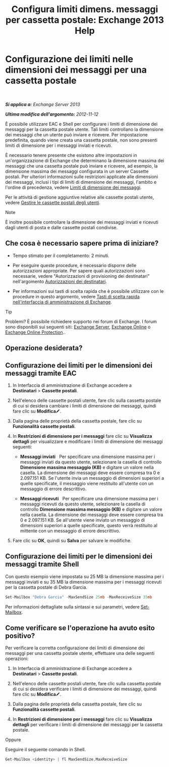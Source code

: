 ﻿---
title: 'Configura limiti dimens. messaggi per cassetta postale: Exchange 2013 Help'
TOCTitle: Configurazione dei limiti nelle dimensioni dei messaggi per una cassetta postale
ms:assetid: d1220685-14c0-4c4f-abb2-3920f3046212
ms:mtpsurl: https://technet.microsoft.com/it-it/library/Bb124708(v=EXCHG.150)
ms:contentKeyID: 50555684
ms.date: 01/04/2018
mtps_version: v=EXCHG.150
ms.translationtype: HT
---

# Configurazione dei limiti nelle dimensioni dei messaggi per una cassetta postale

 

_**Si applica a:** Exchange Server 2013_

_**Ultima modifica dell'argomento:** 2012-11-12_

È possibile utilizzare EAC e Shell per configurare i limiti di dimensione dei messaggi per la cassetta postale utente. Tali limiti controllano la dimensione dei messaggi che un utente può inviare e ricevere. Per impostazione predefinita, quando viene creata una cassetta postale, non sono presenti limiti di dimensione per i messaggi inviati e ricevuti.

È necessario tenere presente che esistono altre impostazioni in un'organizzazione di Exchange che determinano la dimensione massima dei messaggi che una cassetta postale può inviare e ricevere, ad esempio, la dimensione massima dei messaggi configurata in un server Cassette postali. Per ulteriori informazioni sulle restrizioni applicate alle dimensioni dei messaggi, inclusi i tipi di limiti di dimensione dei messaggi, l'ambito e l'ordine di precedenza, vedere [Limiti di dimensione dei messaggi](message-size-limits-exchange-2013-help.md).

Per le attività di gestione aggiuntive relative alle cassette postali utente, vedere [Gestire le cassette postali degli utenti](https://docs.microsoft.com/it-it/exchange/recipients-in-exchange-online/manage-user-mailboxes/manage-user-mailboxes).


> [!NOTE]
> È inoltre possibile controllare la dimensione dei messaggi inviati e ricevuti dagli utenti di posta e dalle cassette postali condivise.



## Che cosa è necessario sapere prima di iniziare?

  - Tempo stimato per il completamento: 2 minuti.

  - Per eseguire queste procedure, è necessario disporre delle autorizzazioni appropriate. Per sapere quali autorizzazioni sono necessarie, vedere "Autorizzazioni di provisioning dei destinatari" nell'argomento [Autorizzazioni dei destinatari](recipients-permissions-exchange-2013-help.md).

  - Per informazioni sui tasti di scelta rapida che è possibile utilizzare con le procedure in questo argomento, vedere [Tasti di scelta rapida nell'interfaccia di amministrazione di Exchange](keyboard-shortcuts-in-the-exchange-admin-center-exchange-online-protection-help.md).


> [!TIP]
> Problemi? È possibile richiedere supporto nei forum di Exchange. I forum sono disponibili sui seguenti siti: <A href="https://go.microsoft.com/fwlink/p/?linkid=60612">Exchange Server</A>, <A href="https://go.microsoft.com/fwlink/p/?linkid=267542">Exchange Online</A> o <A href="https://go.microsoft.com/fwlink/p/?linkid=285351">Exchange Online Protection</A>..



## Operazione desiderata?

## Configurazione dei limiti per le dimensioni dei messaggi tramite EAC

1.  In Interfaccia di amministrazione di Exchange accedere a **Destinatari** \> **Cassette postali**.

2.  Nell'elenco delle cassette postali utente, fare clic sulla cassetta postale di cui si desidera cambiare i limiti di dimensione dei messaggi, quindi fare clic su **Modifica**![Icona Modifica](images/JJ218640.6f53ccb2-1f13-4c02-bea0-30690e6ea71d(EXCHG.150).gif "Icona Modifica").

3.  Dalla pagina delle proprietà della cassetta postale, fare clic su **Funzionalità cassette postali**.

4.  In **Restrizioni di dimensione per i messaggi** fare clic su **Visualizza dettagli** per visualizzare e modificare i limiti di dimensione dei messaggi seguenti:
    
      - **Messaggi inviati**   Per specificare una dimensione massima per i messaggi inviati da questo utente, selezionare la casella di controllo **Dimensione massima messaggio (KB)** e digitare un valore nella casella. La dimensione dei messaggi deve essere compresa tra 0 e 2.097.151 KB. Se l'utente invia un messaggio di dimensioni superiori a quelle specificate, il messaggio viene restituito all'utente con un messaggio di errore descrittivo.
    
      - **Messaggi ricevuti**   Per specificare una dimensione massima per i messaggi ricevuti da questo utente, selezionare la casella di controllo **Dimensione massima messaggio (KB)** e digitare un valore nella casella. La dimensione dei messaggi deve essere compresa tra 0 e 2.097.151 KB. Se all'utente viene inviato un messaggio di dimensioni superiori a quelle specificate, questo verrà restituito al mittente con un messaggio di errore descrittivo.

5.  Fare clic su **OK**, quindi su **Salva** per salvare le modifiche.

## Configurazione dei limiti per le dimensioni dei messaggi tramite Shell

Con questo esempio viene impostata su 25 MB la dimensione massima per i messaggi inviati e su 35 MB la dimensione massima per i messaggi ricevuti per la cassetta postale di Debra Garcia.

```powershell
Set-Mailbox "Debra Garcia" -MaxSendSize 25mb -MaxReceiveSize 35mb
```

Per informazioni dettagliate sulla sintassi e sui parametri, vedere [Set-Mailbox](https://technet.microsoft.com/it-it/library/bb123981\(v=exchg.150\)).

## Come verificare se l'operazione ha avuto esito positivo?

Per verificare la corretta configurazione dei limiti di dimensione dei messaggi per una cassetta postale utente, effettuare una delle seguenti operazioni:

1.  In Interfaccia di amministrazione di Exchange accedere a **Destinatari** \> **Cassette postali**.

2.  Nell'elenco delle cassette postali utente, fare clic sulla cassetta postale di cui si desidera verificare i limiti di dimensione dei messaggi, quindi fare clic su **Modifica**![Icona Modifica](images/JJ218640.6f53ccb2-1f13-4c02-bea0-30690e6ea71d(EXCHG.150).gif "Icona Modifica").

3.  Dalla pagina delle proprietà della cassetta postale, fare clic su **Funzionalità cassette postali**.

4.  In **Restrizioni di dimensione per i messaggi** fare clic su **Visualizza dettagli** per verificare i limiti di dimensione dei messaggi per la cassetta postale.

Oppure

Eseguire il seguente comando in Shell.

```powershell
Get-Mailbox <identity> | fl MaxSendSize,MaxReceiveSize
```

